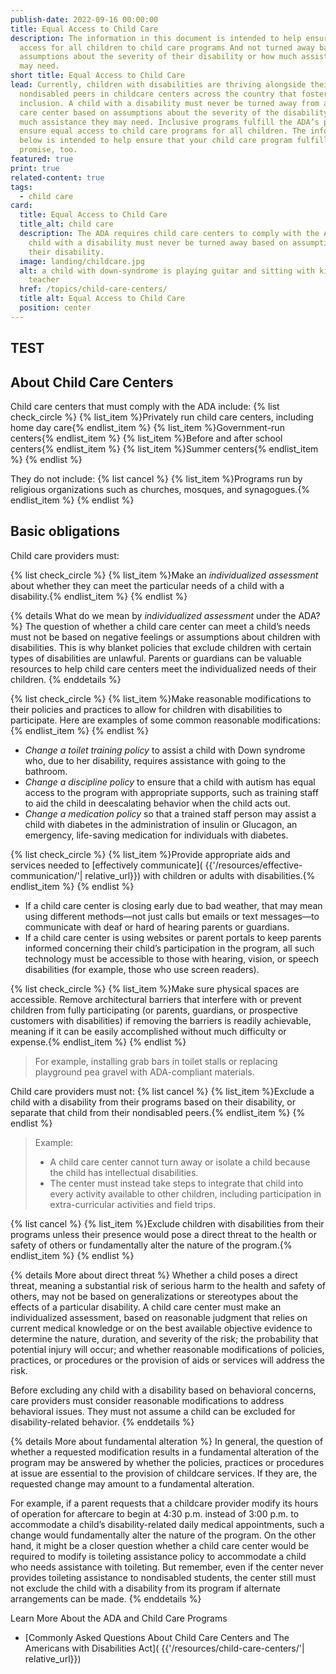 ```yaml
---
publish-date: 2022-09-16 00:00:00
title: Equal Access to Child Care
description: The information in this document is intended to help ensure equal
  access for all children to child care programs And not turned away based on
  assumptions about the severity of their disability or how much assistance they
  may need.
short title: Equal Access to Child Care
lead: Currently, children with disabilities are thriving alongside their
  nondisabled peers in childcare centers across the country that foster
  inclusion. A child with a disability must never be turned away from a child
  care center based on assumptions about the severity of the disability or how
  much assistance they may need. Inclusive programs fulfill the ADA’s promise to
  ensure equal access to child care programs for all children. The information
  below is intended to help ensure that your child care program fulfills this
  promise, too.
featured: true
print: true
related-content: true
tags:
  - child care
card:
  title: Equal Access to Child Care
  title_alt: child care
  description: The ADA requires child care centers to comply with the ADA.  A
    child with a disability must never be turned away based on assumptions about
    their disability.
  image: landing/childcare.jpg
  alt: a child with down-syndrome is playing guitar and sitting with kids and a
    teacher
  href: /topics/child-care-centers/
  title alt: Equal Access to Child Care
  position: center
---
```

## T﻿EST

## About Child Care Centers

Child care centers that must comply with the ADA include:
{% list check_circle %}
{% list_item %}Privately run child care centers, including home day care{% endlist_item %}
{% list_item %}Government-run centers{% endlist_item %}
{% list_item %}Before and after school centers{% endlist_item %}
{% list_item %}Summer centers{% endlist_item %}
{% endlist %}

They do not include:
{% list cancel %}
{% list_item %}Programs run by religious organizations such as churches, mosques, and synagogues.{% endlist_item %}
{% endlist %}

## Basic obligations

Child care providers must:

{% list check_circle %}
{% list_item %}Make an *individualized assessment* about whether they can meet the particular needs of a child with a disability.{% endlist_item %}
{% endlist %}

{% details What do we mean by <em>individualized assessment</em> under the ADA? %}
The question of whether a child care center can meet a child’s needs must not be based on  negative feelings or assumptions about children with disabilities. This is why blanket policies that exclude children with certain types of disabilities are unlawful. Parents or guardians can be valuable resources to help child care centers meet the individualized needs of their children.
{% enddetails %}

{% list check_circle %}
{% list_item %}Make reasonable modifications to their policies and practices to allow for children with disabilities to participate. Here are examples of some common reasonable modifications:{% endlist_item %}
{% endlist %}

* *Change a toilet training policy* to assist a child with Down syndrome who, due to her disability, requires assistance with going to the bathroom.
* *Change a discipline policy* to ensure that a child with autism has equal access to the program with appropriate supports, such as training staff to aid the child in deescalating behavior when the child acts out.
* *Change a medication policy* so that a trained staff person may assist a child with diabetes in the administration of insulin or Glucagon, an emergency, life-saving medication for individuals with diabetes.

{% list check_circle %}
{% list_item %}Provide appropriate aids and services needed to \[effectively communicate]( {{'/resources/effective-communication/'| relative_url}}) with children or adults with disabilities.{% endlist_item %}
{% endlist %}

* If a child care center is closing early due to bad weather, that may mean using different methods—not just calls but emails or text messages—to communicate with deaf or hard of hearing parents or guardians.
* If a child care center is using websites or parent portals to keep parents informed concerning their child’s participation in the program, all such technology must be accessible to those with hearing, vision, or speech disabilities (for example, those who use screen readers).

{% list check_circle %}
{% list_item %}Make sure physical spaces are accessible. Remove architectural barriers that interfere with or prevent children from fully participating  (or parents, guardians, or prospective customers with disabilities) if removing the barriers is readily achievable, meaning if it can be easily accomplished without much difficulty or expense.{% endlist_item %}
{% endlist %}

> For example, installing grab bars in toilet stalls or replacing playground pea gravel with ADA-compliant materials.

Child care providers must not:
{% list cancel %}
{% list_item %}Exclude a child with a disability from their programs based on their disability, or separate that child from their nondisabled peers.{% endlist_item %}
{% endlist %}

> Example:
>
> * A child care center cannot turn away or isolate a child because the child has intellectual disabilities.
> * The center must instead take steps to integrate that child into every activity available to other children, including participation in extra-curricular activities and field trips.

{% list cancel %}
{% list_item %}Exclude children with disabilities from their programs unless their presence would pose a direct threat to the health or safety of others or fundamentally alter the nature of the program.{% endlist_item %}
{% endlist %}

{% details More about direct threat %}
Whether a child poses a direct threat, meaning a substantial risk of serious harm to the health and safety of others, may not be based on generalizations or stereotypes about the effects of a particular disability. A child care center must make an individualized assessment, based on reasonable judgment that relies on current medical knowledge or on the best available objective evidence to determine the nature, duration, and severity of the risk; the probability that potential injury will occur; and whether reasonable modifications of policies, practices, or procedures or the provision of aids or services will address the risk.

Before excluding any child with a disability based on behavioral concerns, care providers must consider reasonable modifications to address behavioral issues. They must not assume a child can be excluded for disability-related behavior.
{% enddetails %}

{% details More about fundamental alteration %}
In general, the question of whether a requested modification results in a fundamental alteration of the program may be answered by whether the policies, practices or procedures at issue are essential to the provision of childcare services.  If they are, the requested change may amount to a fundamental alteration.

For example, if a parent requests that a childcare provider modify its hours of operation for aftercare to begin at 4:30 p.m. instead of 3:00 p.m. to accommodate a child’s disability-related daily medical appointments, such a change would fundamentally alter the nature of the program. On the other hand, it might be a closer question whether a child care center would be required to modify is toileting assistance policy to accommodate a child who needs assistance with toileting. But remember, even if the center never provides toileting assistance to nondisabled students, the center still must not exclude the child with a disability from its program if alternate arrangements can be made.
{% enddetails %}

Learn More About the ADA and Child Care Programs

* \[Commonly Asked Questions About Child Care Centers and The Americans with Disabilities Act]( {{'/resources/child-care-centers/'| relative_url}})